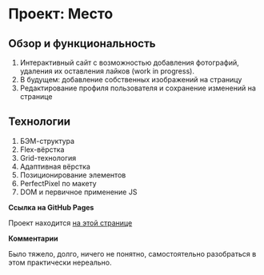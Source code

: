 # Проект: Место

## Обзор и функциональность 

1. Интерактивный сайт с возможностью добавления фотографий, удаления их оставления лайков (work in progress).
2. В будущем: добавление собственных изображений на страницу
3. Редактирование профиля пользователя и сохранение изменений на странице

## Технологии

1. БЭМ-структура
2. Flex-вёрстка
3. Grid-технология
4. Адаптивная вёрстка
5. Позиционирование элементов
6. PerfectPixel по макету
7. DOM и первичное применение JS 




**Ссылка на GitHub Pages**

Проект находится [на этой странице](https://sergei-zakh.github.io/russian-travel/)


**Комментарии**

Было тяжело, долго, ничего не понятно, самостоятельно разобраться в этом практически нереально.
